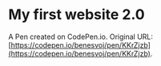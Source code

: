 # My first website 2.0

A Pen created on CodePen.io. Original URL: [https://codepen.io/benesvoj/pen/KKrZjzb](https://codepen.io/benesvoj/pen/KKrZjzb).

